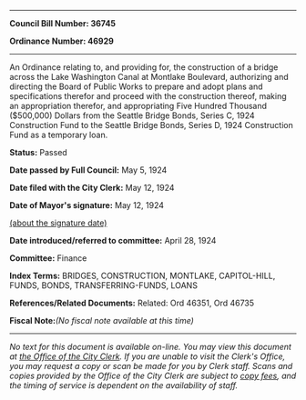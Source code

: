 

********

**Council Bill Number: 36745**
   
**Ordinance Number: 46929**
********

 An Ordinance relating to, and providing for, the construction of a bridge across the Lake Washington Canal at Montlake Boulevard, authorizing and directing the Board of Public Works to prepare and adopt plans and specifications therefor and proceed with the construction thereof, making an appropriation therefor, and appropriating Five Hundred Thousand ($500,000) Dollars from the Seattle Bridge Bonds, Series C, 1924 Construction Fund to the Seattle Bridge Bonds, Series D, 1924 Construction Fund as a temporary loan.

**Status:** Passed
   
**Date passed by Full Council:** May 5, 1924
   
**Date filed with the City Clerk:** May 12, 1924
   
**Date of Mayor's signature:** May 12, 1924
   
[(about the signature date)](/~public/approvaldate.htm)
   
   
   
**Date introduced/referred to committee:** April 28, 1924
   
**Committee:** Finance
   
   
**Index Terms:** BRIDGES, CONSTRUCTION, MONTLAKE, CAPITOL-HILL, FUNDS, BONDS, TRANSFERRING-FUNDS, LOANS

**References/Related Documents:** Related: Ord 46351, Ord 46735

**Fiscal Note:**_(No fiscal note available at this time)_
********

_No text for this document is available on-line. You may view this document at [the Office of the City Clerk](http://www.seattle.gov/leg/clerk/contactUs.htm). If you are unable to visit the Clerk's Office, you may request a copy or scan be made for you by Clerk staff. Scans and copies provided by the Office of the City Clerk are subject to [copy fees](http://clerk.seattle.gov/~public/clerkfees.htm), and the timing of service is dependent on the availability of staff._

